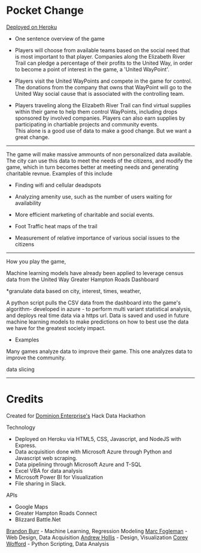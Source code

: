# Pocket Change
[Deployed on Heroku](https://pocket-change.herokuapp.com)

* One sentence overview of the game

* Players will choose from available teams based on the social need that is most important to that player.  Companies along the Elizabeth River Trail can pledge a percentage of their profits to the United Way, in order to become a point of interest in the game, a 'United WayPoint'.  

* Players visit the United WayPoints and compete in the game for control.  The donations from the company that owns that WayPoint will go to the United Way social cause that is associated with the controlling team.  

* Players traveling along the Elizabeth River Trail can find virtual supplies within their game to help them control WayPoints, including drops sponsored by involved companies.  Players can also earn supplies by participating in chartiable projects and community events.  
This alone is a good use of data to make a good change.  But we want a great change.
___

The game will make massive ammounts of non personalized data available.  The city can use this data to meet the needs of the citizens, and modify the game, which in turn becomes better at meeting needs and generating charitable revnue.  Examples of this include

* Finding wifi and cellular deadspots

* Analyzing amenity use, such as the number of users waiting for availability

* More efficient marketing of charitable and social events.

* Foot Traffic heat maps of the trail

* Measurement of relative importance of various social issues to the citizens
___

How you play the game,  

Machine learning models have already been applied to leverage census data from the United Way Greater Hampton Roads Dashboard

*granulate data based on city, interest, times, weather, 

A python script pulls the CSV data from the dashboard into the game's algorithm- developed in azure - to perform multi variant statistical analysis, and deploys real time data via a https url.  Data is saved and used in future machine learning models to make predictions on how to best use the data we have for the greatest society impact.

* Examples

Many games analyze data to improve their game.  This one analyzes data to improve the community.  

data slicing
___

# Credits

Created for [Dominion Enterprise's](https://dominionenterprises.com/) Hack Data Hackathon

Technology
* Deployed on Heroku via HTML5, CSS, Javascript, and NodeJS with Express.
* Data acquisition done with Microsoft Azure through Python and Javascript web scraping.
* Data pipelining through Microsoft Azure and T-SQL
* Excel VBA for data analysis 
* Microsoft Power BI for Visualization
* File sharing in Slack.

APIs 
* Google Maps
* Greater Hampton Roads Connect
* Blizzard Battle.Net


[Brandon Burr](https://www.linkedin.com/in/baburr) - Machine Learning, Regression Modeling 
[Marc Fogleman](https://www.linkedin.com/in/marcfogleman) - Web Design, Data Acquisition
[Andrew Hollis](https://www.linkedin.com/in/andrew-hollis-a8680b25) - Design, Visualization 
[Corey Wofford](https://www.linkedin.com/in/coreywofford) - Python Scripting, Data Analysis


